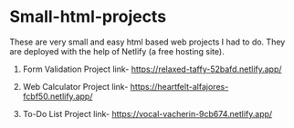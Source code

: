 # Small-html-projects
These are very small and easy html based web projects I had to do. 
They are deployed with the help of Netlify (a free hosting site).

1. Form Validation Project
   link- https://relaxed-taffy-52bafd.netlify.app/

2. Web Calculator Project
   link- https://heartfelt-alfajores-fcbf50.netlify.app/

3. To-Do List Project
   link- https://vocal-vacherin-9cb674.netlify.app/
      
